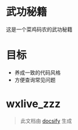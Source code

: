 # 武功秘籍 
这是一个菜鸡码农的武功秘籍

# 目标
* 养成一致的代码风格
* 方便查询常见问题

# wxlive_zzz

> 此文档由 [docsify](https://github.com/docsifyjs/docsify) 生成
